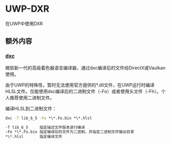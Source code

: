 ﻿# UWP-DXR

在UWP中使用DXR


## 额外内容

### [dxc](https://github.com/microsoft/DirectXShaderCompiler) 

微软新一代的高级着色器语言编译器，通过dxc编译后的文件给DirectX或Vaulkan使用。

由于UWP的特殊性，暂时无法使用官方提供的*.dll文件，在UWP运行时编译HLSL文件。仅能使用dxc编译后的二进制文件（-Fo）或者使用头文件（-Fh）。个人推荐使用二进制文件。

编译HLSL到二进制文件：
```cmd
dxc -T lib_6_5 -Fo *\*.Fo.bin *\*.hlsl

-T lib_6_5     指定描述文件版本进行编译
-Fo *\*.Fo.bin 指定编译后的文件为二进制，并指定二进制文件输出目录
*\*.hlsl       指定编译文件
```

